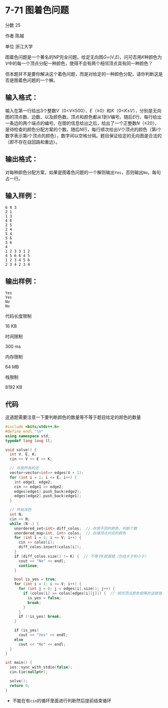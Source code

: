 # **7-71 图着色问题**

分数 25

作者 陈越

单位 浙江大学

图着色问题是一个著名的NP完全问题。给定无向图*G*=(*V*,*E*)，问可否用*K*种颜色为*V*中的每一个顶点分配一种颜色，使得不会有两个相邻顶点具有同一种颜色？

但本题并不是要你解决这个着色问题，而是对给定的一种颜色分配，请你判断这是否是图着色问题的一个解。

## 输入格式：

输入在第一行给出3个整数*V*（0<*V*≤500）、*E*（≥0）和*K*（0<*K*≤*V*），分别是无向图的顶点数、边数、以及颜色数。顶点和颜色都从1到*V*编号。随后*E*行，每行给出一条边的两个端点的编号。在图的信息给出之后，给出了一个正整数*N*（≤20），是待检查的颜色分配方案的个数。随后*N*行，每行顺次给出*V*个顶点的颜色（第*i*个数字表示第*i*个顶点的颜色），数字间以空格分隔。题目保证给定的无向图是合法的（即不存在自回路和重边）。

## 输出格式：

对每种颜色分配方案，如果是图着色问题的一个解则输出`Yes`，否则输出`No`，每句占一行。

## 输入样例：

```in
6 8 3
2 1
1 3
4 6
2 5
2 4
5 4
5 6
3 6
4
1 2 3 3 1 2
4 5 6 6 4 5
1 2 3 4 5 6
2 3 4 2 3 4
```

## 输出样例：

```out
Yes
Yes
No
No
```

代码长度限制

16 KB

时间限制

300 ms

内存限制

64 MB

栈限制

8192 KB

## 代码

这道题需要注意一下要判断颜色的数量等不等于题目给定的颜色的数量

```cpp
#include <bits/stdc++.h>
#define endl "\n"
using namespace std;
typedef long long ll;

void solve() {
  int V, E, K;
  cin >> V >> E >> K;

  // 存放所有的边
  vector<vector<int>> edges(V + 1);
  for (int i = 1; i <= E; i++) {
    int edge1, edge2;
    cin >> edge1 >> edge2;
    edges[edge1].push_back(edge2);
    edges[edge2].push_back(edge1);
  }

  // 开始涂色
  int N;
  cin >> N;
  while (N--) {
    unordered_set<int> diff_colos;  // 存放不同的颜色，判断个数
    unordered_map<int, int> colos;  // 存储顶点对应的颜色
    for (int i = 1; i <= V; i++) {
      cin >> colos[i];
      diff_colos.insert(colos[i]);
    }
    if (diff_colos.size() != K) {  // 不等于K就报错（包括大于和小于）
      cout << "No" << endl;
      continue;
    }

    bool is_yes = true;
    for (int i = 1; i <= V; i++) {
      for (int j = 0; j < edges[i].size(); j++) {
        if (colos[i] == colos[edges[i][j]]) {  // 相邻顶点颜色相等的话就错
          is_yes = false;
          break;
        }
      }
      if (!is_yes) break;
    }

    if (is_yes)
      cout << "Yes" << endl;
    else
      cout << "No" << endl;
  }
}

int main() {
  ios::sync_with_stdio(false);
  cin.tie(nullptr);

  solve();
  return 0;
}
```

- 不能在有`cin`的循环里面进行判断然后提前结束循环